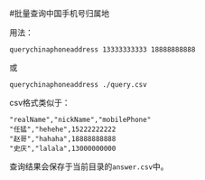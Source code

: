 #批量查询中国手机号归属地

用法：

```
querychinaphoneaddress 13333333333 18888888888
```

或

```
querychinaphoneaddress ./query.csv
```
csv格式类似于：

```
"realName","nickName","mobilePhone"
"任猛","hehehe",15222222222
"赵哥","hahaha",18888888888
"史庆","lalala",13000000000
```
查询结果会保存于当前目录的`answer.csv`中。
